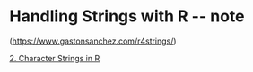 # Handling Strings with R -- note
(https://www.gastonsanchez.com/r4strings/)

[2. Character Strings in R](https://chestnut123tw.github.io/R_workshop/html/R_workshop_2_character_string.html)
